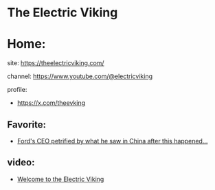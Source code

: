 # The Electric Viking
# Home:
site: https://theelectricviking.com/

channel: https://www.youtube.com/@electricviking

profile:
- https://x.com/theevking

## Favorite:
- [Ford's CEO petrified by what he saw in China after this happened...](https://youtu.be/SGN1ohPDTjM)

## video:
- [Welcome to the Electric Viking](https://youtu.be/AW8BN2qpCVg)
